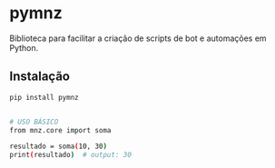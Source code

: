 # pymnz
Biblioteca para facilitar a criação de scripts de bot e automações em Python.  

## Instalação
```bash
pip install pymnz


# USO BÁSICO
from mnz.core import soma

resultado = soma(10, 30)
print(resultado)  # output: 30
